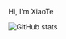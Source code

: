 Hi, I’m XiaoTe

![GitHub stats](https://github-readme-stats.vercel.app/api?username=xiaote0803&show_icons=true&theme=radical)
